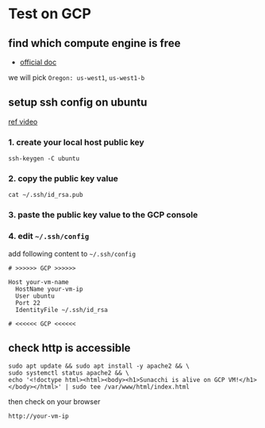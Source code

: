 # Test on GCP

## find which compute engine is free

- [official doc](https://cloud.google.com/free/docs/free-cloud-features#compute)

we will pick `Oregon: us-west1`, `us-west1-b`

## setup ssh config on ubuntu

[ref video](https://www.youtube.com/watch?v=4F9W4_JHYUo)

### 1. create your local host public key

```shell
ssh-keygen -C ubuntu
```

### 2. copy the public key value

```shell
cat ~/.ssh/id_rsa.pub
```

### 3. paste the public key value to the GCP console

### 4. edit `~/.ssh/config`

add following content to `~/.ssh/config`

```
# >>>>>> GCP >>>>>>

Host your-vm-name
  HostName your-vm-ip 
  User ubuntu
  Port 22
  IdentityFile ~/.ssh/id_rsa

# <<<<<< GCP <<<<<<
```

## check http is accessible

```shell
sudo apt update && sudo apt install -y apache2 && \
sudo systemctl status apache2 && \
echo '<!doctype html><html><body><h1>Sunacchi is alive on GCP VM!</h1></body></html>' | sudo tee /var/www/html/index.html
```

then check on your browser

```shell
http://your-vm-ip
```


